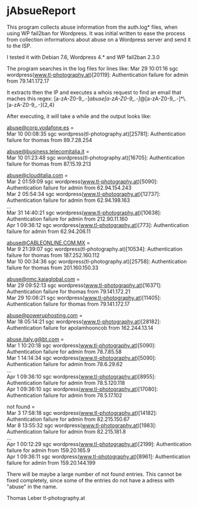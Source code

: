 # jAbsueReport

This program collects abuse information from the auth.log* files, when using WP fail2ban for Wordpress.
It was initial written to ease the process from collection informations about abuse on a Wordpress server and send it to the ISP.

I tested it with Debian 7.6, Wordpress 4.* and WP fail2ban 2.3.0

The program searches in the log files for lines like:
Mar 29 10:01:16 sgc wordpress(www.tl-photography.at)[20119]: Authentication failure for admin from 79.141.172.17

It extracts then the IP and executes a whois request to find an email that maches this regex:
[a-zA-Z0-9_.-]*abuse[a-zA-Z0-9_.-]*@[a-zA-Z0-9_.-]*\\.[a-zA-Z0-9_.-]{2,4}

After executing, it will take a while and the output looks like:

abuse@corp.vodafone.es = <br>
Mar 10 00:08:35 sgc wordpress(tl-photography.at)[25781]: Authentication failure for thomas from 89.7.28.254 <br>

abuse@business.telecomitalia.it = <br>
Mar 10 01:23:48 sgc wordpress(tl-photography.at)[16705]: Authentication failure for thomas from 87.15.19.213 <br>

abuse@clouditalia.com = <br>
Mar  2 01:59:09 sgc wordpress(www.tl-photography.at)[5090]: Authentication failure for admin from 62.94.154.243 <br>
Mar  2 05:54:34 sgc wordpress(www.tl-photography.at)[12737]: Authentication failure for admin from 62.94.198.163 <br>
... <br>
Mar 31 14:40:21 sgc wordpress(www.tl-photography.at)[10638]: Authentication failure for admin from 212.90.11.160 <br>
Apr  1 09:36:12 sgc wordpress(www.tl-photography.at)[773]: Authentication failure for admin from 62.94.206.11 <br>

abuse@CABLEONLINE.COM.MX = <br>
Mar  9 21:39:07 sgc wordpress(tl-photography.at)[10534]: Authentication failure for thomas from 187.252.160.112 <br>
Mar 10 00:34:36 sgc wordpress(tl-photography.at)[25758]: Authentication failure for thomas from 201.160.150.33 <br>

abuse@nmc.kaiaglobal.com = <br>
Mar 29 09:52:13 sgc wordpress(www.tl-photography.at)[16371]: Authentication failure for thomas from 79.141.172.21 <br>
Mar 29 10:06:21 sgc wordpress(www.tl-photography.at)[11405]: Authentication failure for thomas from 79.141.172.17 <br>

abuse@poweruphosting.com = <br>
Mar 18 05:14:21 sgc wordpress(www.tl-photography.at)[28182]: Authentication failure for apolamhooncob from 162.244.13.14 <br>

abuse.italy.g@bt.com = <br>
Mar  1 10:20:18 sgc wordpress(www.tl-photography.at)[5090]: Authentication failure for admin from 78.7.85.58 <br>
Mar  1 14:14:34 sgc wordpress(www.tl-photography.at)[5090]: Authentication failure for admin from 78.6.29.62 <br>
... <br>
Apr  1 09:36:10 sgc wordpress(www.tl-photography.at)[8955]: Authentication failure for admin from 78.5.120.118 <br>
Apr  1 09:36:10 sgc wordpress(www.tl-photography.at)[17080]: Authentication failure for admin from 78.5.17.102 <br>

not found = <br>
Mar  3 17:58:18 sgc wordpress(www.tl-photography.at)[14182]: Authentication failure for admin from 82.215.150.67 <br>
Mar  8 13:55:32 sgc wordpress(www.tl-photography.at)[1983]: Authentication failure for admin from 82.215.181.8 <br>
... <br>
Apr  1 00:12:29 sgc wordpress(www.tl-photography.at)[2199]: Authentication failure for admin from 159.20.165.9 <br>
Apr  1 09:36:11 sgc wordpress(www.tl-photography.at)[8961]: Authentication failure for admin from 159.20.144.199 <br>


There will be maybe a large number of not found entries. This cannot be fixed completely, since some of the entries do not have a adress with "abuse" in the name. 

Thomas Leber
tl-photography.at 

